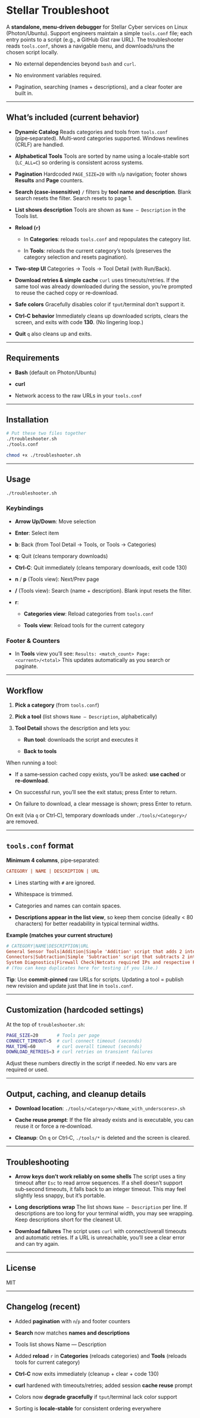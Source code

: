 # Stellar Troubleshoot

A **standalone, menu‑driven debugger** for Stellar Cyber services on Linux (Photon/Ubuntu).
Support engineers maintain a simple `tools.conf` file; each entry points to a script (e.g., a GitHub Gist raw URL). The troubleshooter reads `tools.conf`, shows a navigable menu, and downloads/runs the chosen script locally.

- No external dependencies beyond `bash` and `curl`.

- No environment variables required.

- Pagination, searching (names + descriptions), and a clear footer are built in.

---

## What’s included (current behavior)

- **Dynamic Catalog**
Reads categories and tools from `tools.conf` (pipe‑separated). Multi‑word categories supported. Windows newlines (CRLF) are handled.

- **Alphabetical Tools**
Tools are sorted by name using a locale‑stable sort (`LC_ALL=C`) so ordering is consistent across systems.

- **Pagination**
Hardcoded `PAGE_SIZE=20` with `n`/`p` navigation; footer shows **Results** and **Page** counters.

- **Search (case‑insensitive)**
`/` filters by **tool name and description**. Blank search resets the filter. Search resets to page 1.

- **List shows description**
Tools are shown as `Name — Description` in the Tools list.

- **Reload (`r`)**

    - In **Categories**: reloads `tools.conf` and repopulates the category list.

    - In **Tools**: reloads the current category’s tools (preserves the category selection and resets pagination).

- **Two‑step UI**
Categories → Tools → Tool Detail (with Run/Back).

- **Download retries & simple cache**
`curl` uses timeouts/retries. If the same tool was already downloaded during the session, you’re prompted to reuse the cached copy or re‑download.

- **Safe colors**
Gracefully disables color if `tput`/terminal don’t support it.

- **Ctrl‑C behavior**
Immediately cleans up downloaded scripts, clears the screen, and exits with code **130**. (No lingering loop.)

- **Quit**
`q` also cleans up and exits.

---

## Requirements

- **Bash** (default on Photon/Ubuntu)

- **curl**

- Network access to the raw URLs in your `tools.conf`

---

## Installation

```bash
# Put these two files together
./troubleshooter.sh
./tools.conf

chmod +x ./troubleshooter.sh
```

---

## Usage

```bash
./troubleshooter.sh
```

### Keybindings

- **Arrow Up/Down**: Move selection

- **Enter**: Select item

- **b**: Back (from Tool Detail → Tools, or Tools → Categories)

- **q**: Quit (cleans temporary downloads)

- **Ctrl‑C**: Quit immediately (cleans temporary downloads, exit code 130)

- **n** / **p** (Tools view): Next/Prev page

- **/** (Tools view): Search (name + description). Blank input resets the filter.

- **r**:

    - **Categories view**: Reload categories from `tools.conf`

    - **Tools view**: Reload tools for the current category

### Footer & Counters

- In **Tools** view you’ll see:
`Results: <match_count> Page: <current>/<total>`
This updates automatically as you search or paginate.

---

## Workflow

1. **Pick a category** (from `tools.conf`)

2. **Pick a tool** (list shows `Name — Description`, alphabetically)

3. **Tool Detail** shows the description and lets you:

    - **Run tool**: downloads the script and executes it

    - **Back to tools**

When running a tool:

- If a same‑session cached copy exists, you’ll be asked: **use cached** or **re‑download**.

- On successful run, you’ll see the exit status; press Enter to return.

- On failure to download, a clear message is shown; press Enter to return.

On exit (via `q` or Ctrl‑C), temporary downloads under `./tools/<Category>/` are removed.

---

## `tools.conf` format

**Minimum 4 columns**, pipe‑separated:

```ini
CATEGORY | NAME | DESCRIPTION | URL
```

- Lines starting with `#` are ignored.

- Whitespace is trimmed.

- Categories and names can contain spaces.

- **Descriptions appear in the list view**, so keep them concise (ideally < 80 characters) for better readability in typical terminal widths.

**Example (matches your current structure)**

```ini
# CATEGORY|NAME|DESCRIPTION|URL
General Sensor Tools|Addition|Simple 'Addition' script that adds 2 integers|https://.../option1.sh
Connectors|Subtraction|Simple 'Subtraction' script that subtracts 2 integers|https://.../option2.sh
System Diagnostics|Firewall Check|Netcats required IPs and respective Ports and displays connectivity results|https://.../firewall_checks.sh
# (You can keep duplicates here for testing if you like.)
```

**Tip**: Use **commit‑pinned** raw URLs for scripts. Updating a tool = publish new revision and update just that line in `tools.conf`.

---

## Customization (hardcoded settings)

At the top of `troubleshooter.sh`:

```bash
PAGE_SIZE=20       # Tools per page
CONNECT_TIMEOUT=5  # curl connect timeout (seconds)
MAX_TIME=60        # curl overall timeout (seconds)
DOWNLOAD_RETRIES=3 # curl retries on transient failures
```

Adjust these numbers directly in the script if needed. No env vars are required or used.

---

## Output, caching, and cleanup details

- **Download location**: `./tools/<Category>/<Name_with_underscores>.sh`

- **Cache reuse prompt**: If the file already exists and is executable, you can reuse it or force a re‑download.

- **Cleanup**: On `q` or Ctrl‑C, `./tools/*` is deleted and the screen is cleared.

---

## Troubleshooting

- **Arrow keys don’t work reliably on some shells**
The script uses a tiny timeout after `Esc` to read arrow sequences. If a shell doesn’t support sub‑second timeouts, it falls back to an integer timeout. This may feel slightly less snappy, but it’s portable.

- **Long descriptions wrap**
The list shows `Name — Description` per line. If descriptions are too long for your terminal width, you may see wrapping. Keep descriptions short for the cleanest UI.

- **Download failures**
The script uses `curl` with connect/overall timeouts and automatic retries. If a URL is unreachable, you’ll see a clear error and can try again.

---

## License

MIT

---

## Changelog (recent)

- Added **pagination** with `n`/`p` and footer counters

- **Search** now matches **names and descriptions**

- Tools list shows Name — Description

- Added **reload** `r` in **Categories** (reloads categories) and **Tools** (reloads tools for current category)

- **Ctrl‑C** now exits immediately (cleanup + clear + code 130)

- **curl** hardened with timeouts/retries; added session **cache reuse** prompt

- Colors now **degrade gracefully** if `tput`/terminal lack color support

- Sorting is **locale‑stable** for consistent ordering everywhere
